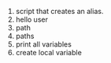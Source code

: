 1. script that creates an alias.
2. hello user
3. path
4. paths
5. print all variables
6. create local variable

